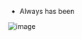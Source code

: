 <!--### Hi there 👋


**PlamenCoding/PlamenCoding** is a ✨ _special_ ✨ repository because its `README.md` (this file) appears on your GitHub profile.

Here are some ideas to get you started:

- 🔭 I’m currently working on ...
- 🌱 I’m currently learning ...
- 👯 I’m looking to collaborate on ...
- 🤔 I’m looking for help with ...
- 💬 Ask me about ...
- 📫 How to reach me: ...
- 😄 Pronouns: ...-->
- Always has been 

![image](https://preview.redd.it/7inz78of1ch51.jpg?width=640&crop=smart&auto=webp&s=902488e831e22423b3a31d72724d80003e80f582)

